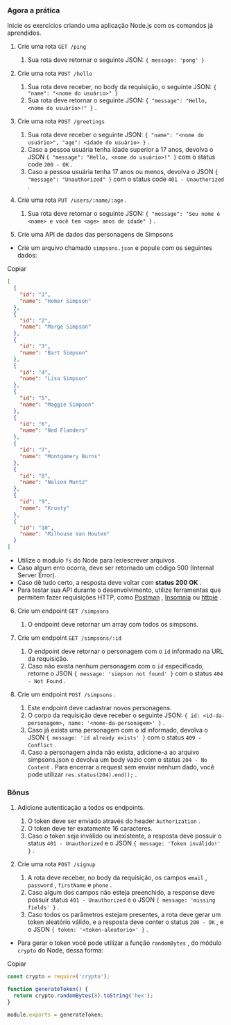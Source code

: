 ### Agora a prática

Inicie os exercícios criando uma aplicação Node.js com os comandos já aprendidos.

1.  Crie uma rota `GET /ping`

    1.  Sua rota deve retornar o seguinte JSON: `{ message: 'pong' }`

2.  Crie uma rota `POST /hello`

    1.  Sua rota deve receber, no body da requisição, o seguinte JSON: `{ "name": "<nome do usuário>" }`
    2.  Sua rota deve retornar o seguinte JSON: `{ "message": "Hello, <nome do usuário>!" }` .

3.  Crie uma rota `POST /greetings`

    1.  Sua rota deve receber o seguinte JSON: `{ "name": "<nome do usuário>", "age": <idade do usuário> }` .
    2.  Caso a pessoa usuária tenha idade superior a 17 anos, devolva o JSON `{ "message": "Hello, <nome do usuário>!" }` com o status code `200 - OK` .
    3.  Caso a pessoa usuária tenha 17 anos ou menos, devolva o JSON `{ "message": "Unauthorized" }` com o status code `401 - Unauthorized` .

4.  Crie uma rota `PUT /users/:name/:age` .

    1.  Sua rota deve retornar o seguinte JSON: `{ "message": "Seu nome é <name> e você tem <age> anos de idade" }` .

5.  Crie uma API de dados das personagens de Simpsons

- Crie um arquivo chamado `simpsons.json` e popule com os seguintes dados:

Copiar

```json
[
  {
    "id": "1",
    "name": "Homer Simpson"
  },
  {
    "id": "2",
    "name": "Marge Simpson"
  },
  {
    "id": "3",
    "name": "Bart Simpson"
  },
  {
    "id": "4",
    "name": "Lisa Simpson"
  },
  {
    "id": "5",
    "name": "Maggie Simpson"
  },
  {
    "id": "6",
    "name": "Ned Flanders"
  },
  {
    "id": "7",
    "name": "Montgomery Burns"
  },
  {
    "id": "8",
    "name": "Nelson Muntz"
  },
  {
    "id": "9",
    "name": "Krusty"
  },
  {
    "id": "10",
    "name": "Milhouse Van Houten"
  }
]
```

- Utilize o modulo `fs` do Node para ler/escrever arquivos.
- Caso algum erro ocorra, deve ser retornado um código 500 (Internal Server Error).
- Caso dê tudo certo, a resposta deve voltar com **status 200 OK** .
- Para testar sua API durante o desenvolvimento, utilize ferramentas que permitem fazer requisições HTTP, como [Postman](https://www.postman.com/) , [Insomnia](https://insomnia.rest/) ou [httpie](https://httpie.io/) .

6.  Crie um endpoint `GET /simpsons`

    1.  O endpoint deve retornar um array com todos os simpsons.

7.  Crie um endpoint `GET /simpsons/:id`

    1.  O endpoint deve retornar o personagem com o `id` informado na URL da requisição.
    2.  Caso não exista nenhum personagem com o `id` especificado, retorne o JSON `{ message: 'simpson not found' }` com o status `404 - Not Found` .

8.  Crie um endpoint `POST /simpsons` .

    1.  Este endpoint deve cadastrar novos personagens.
    2.  O corpo da requisição deve receber o seguinte JSON: `{ id: <id-da-personagem>, name: '<nome-da-personagem>' }` .
    3.  Caso já exista uma personagem com o id informado, devolva o JSON `{ message: 'id already exists' }` com o status `409 - Conflict` .
    4.  Caso a personagem ainda não exista, adicione-a ao arquivo simpsons.json e devolva um body vazio com o status `204 - No Content` . Para encerrar a request sem enviar nenhum dado, você pode utilizar `res.status(204).end();` .

### Bônus

1.  Adicione autenticação a todos os endpoints.

    1.  O token deve ser enviado através do header `Authorization` .
    2.  O token deve ter exatamente 16 caracteres.
    3.  Caso o token seja inválido ou inexistente, a resposta deve possuir o status `401 - Unauthorized` e o JSON `{ message: 'Token inválido!' }` .

2.  Crie uma rota `POST /signup`

    1.  A rota deve receber, no body da requisição, os campos `email` , `password` , `firstName` e `phone` .
    2.  Caso algum dos campos não esteja preenchido, a response deve possuir status `401 - Unauthorized` e o JSON `{ message: 'missing fields' }` .
    3.  Caso todos os parâmetros estejam presentes, a rota deve gerar um token aleatório válido, e a resposta deve conter o status `200 - OK` , e o JSON `{ token: '<token-aleatorio>' }` .

- Para gerar o token você pode utilizar a função `randomBytes` , do módulo `crypto` do Node, dessa forma:

Copiar

```js
const crypto = require('crypto');

function generateToken() {
  return crypto.randomBytes(8).toString('hex');
}

module.exports = generateToken;
```
